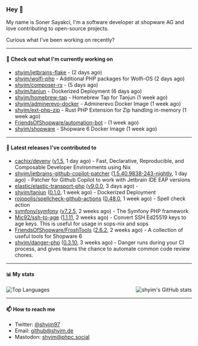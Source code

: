 ### Hey 👋

My name is Soner Sayakci, I'm a software developer at shopware AG and love contributing to open-source projects.

Curious what I've been working on recently?

---

#### 👷 Check out what I'm currently working on

- [shyim/jetbrains-flake](https://github.com/shyim/jetbrains-flake) -  (2 days ago)
- [shyim/wolfi-php](https://github.com/shyim/wolfi-php) - Additional PHP packages for Wolfi-OS (2 days ago)
- [shyim/composer-rs](https://github.com/shyim/composer-rs) -  (5 days ago)
- [shyim/tanjun](https://github.com/shyim/tanjun) - Dockerized Deployment (6 days ago)
- [shyim/homebrew-tap](https://github.com/shyim/homebrew-tap) - Homebrew Tap for Tanjun (1 week ago)
- [shyim/adminerevo-docker](https://github.com/shyim/adminerevo-docker) - Adminerevo Docker Image (1 week ago)
- [shyim/ext-php-zip](https://github.com/shyim/ext-php-zip) - Rust PHP Extension for Zip handling in-memory (1 week ago)
- [FriendsOfShopware/automation-bot](https://github.com/FriendsOfShopware/automation-bot) -  (1 week ago)
- [shyim/shopware](https://github.com/shyim/shopware) - Shopware 6 Docker Image (1 week ago)

---

#### 🔭 Latest releases I've contributed to

- [cachix/devenv](https://github.com/cachix/devenv) ([v1.5](https://github.com/cachix/devenv/releases/tag/v1.5), 1 day ago) - Fast, Declarative, Reproducible, and Composable Developer Environments using Nix
- [shyim/jetbrains-github-copilot-patcher](https://github.com/shyim/jetbrains-github-copilot-patcher) ([1.5.40.9838-243-nightly](https://github.com/shyim/jetbrains-github-copilot-patcher/releases/tag/1.5.40.9838-243-nightly), 1 day ago) - Patcher for Github Copilot to work with Jetbrain IDE EAP versions
- [elastic/elastic-transport-php](https://github.com/elastic/elastic-transport-php) ([v9.0.0](https://github.com/elastic/elastic-transport-php/releases/tag/v9.0.0), 3 days ago) - 
- [shyim/tanjun](https://github.com/shyim/tanjun) ([0.1.0](https://github.com/shyim/tanjun/releases/tag/0.1.0), 1 week ago) - Dockerized Deployment
- [rojopolis/spellcheck-github-actions](https://github.com/rojopolis/spellcheck-github-actions) ([0.48.0](https://github.com/rojopolis/spellcheck-github-actions/releases/tag/0.48.0), 1 week ago) - Spell check action
- [symfony/symfony](https://github.com/symfony/symfony) ([v7.2.5](https://github.com/symfony/symfony/releases/tag/v7.2.5), 2 weeks ago) - The Symfony PHP framework
- [Mic92/ssh-to-age](https://github.com/Mic92/ssh-to-age) ([1.1.11](https://github.com/Mic92/ssh-to-age/releases/tag/1.1.11), 2 weeks ago) - Convert SSH Ed25519 keys to age keys. This is useful for usage in sops-nix and sops
- [FriendsOfShopware/FroshTools](https://github.com/FriendsOfShopware/FroshTools) ([2.6.2](https://github.com/FriendsOfShopware/FroshTools/releases/tag/2.6.2), 2 weeks ago) - A collection of useful tools for Shopware 6
- [shyim/danger-php](https://github.com/shyim/danger-php) ([0.3.10](https://github.com/shyim/danger-php/releases/tag/0.3.10), 3 weeks ago) - Danger runs during your CI process, and gives teams the chance to automate common code review chores.

---

#### 📊 My stats

<img align="right" alt="shyim's GitHub stats" src="https://github-readme-stats.vercel.app/api?username=shyim&count_private=1&show_icons=true&" />

![Top Languages](https://github-readme-stats.vercel.app/api/top-langs/?username=shyim)

---

#### 📫 How to reach me

- Twitter: [@shyim97](https://twitter.com/shyim97)
- Email: [github@shyim.de](mailto://github@shyim.de)
- Mastodon: <a rel="me" href="https://phpc.social/@shyim">shyim@phpc.social</a>
